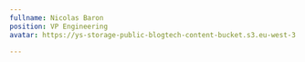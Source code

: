 ```yaml
---
fullname: Nicolas Baron
position: VP Engineering
avatar: https://ys-storage-public-blogtech-content-bucket.s3.eu-west-3.amazonaws.com/Nicolas-baron.jpeg

---
```

